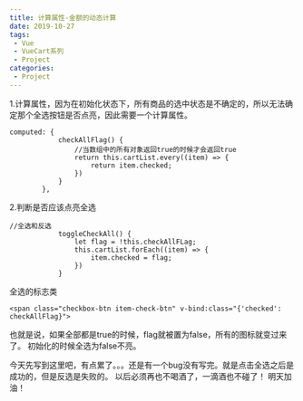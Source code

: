 ```yaml
---
title: 计算属性-金额的动态计算
date: 2019-10-27
tags:
 - Vue
 - VueCart系列
 - Project
categories:
 - Project
---
```


1.计算属性，因为在初始化状态下，所有商品的选中状态是不确定的，所以无法确定那个全选按钮是否点亮，因此需要一个计算属性。
```
computed: {
            checkAllFlag() {
                //当数组中的所有对象返回true的时候才会返回true
                return this.cartList.every((item) => {
                    return item.checked;
                })
            }
        },
```
2.判断是否应该点亮全选
```
//全选和反选
            toggleCheckAll() {
                let flag = !this.checkAllFLag;
                this.cartList.forEach((item) => {
                    item.checked = flag;
                })
            }
```
全选的标志类
```
<span class="checkbox-btn item-check-btn" v-bind:class="{'checked': checkAllFlag}">
```
也就是说，如果全部都是true的时候，flag就被置为false，所有的图标就变过来了。
初始化的时候全选为false不亮。





今天先写到这里吧，有点累了。。。还是有一个bug没有写完。就是点击全选之后是成功的，但是反选是失败的。
以后必须再也不喝酒了，一滴酒也不碰了！
明天加油！
